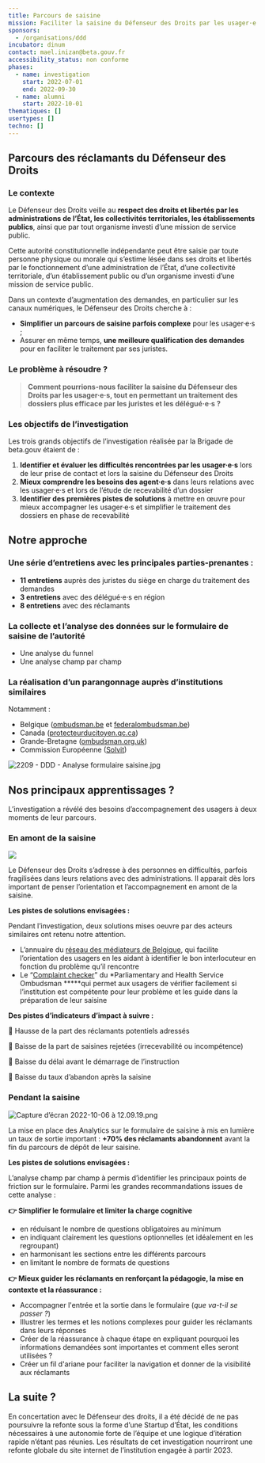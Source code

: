 ```yaml
---
title: Parcours de saisine
mission: Faciliter la saisine du Défenseur des Droits par les usager·e·s, tout en permettant un traitement des dossiers plus efficace par les juristes et les délégué·e·s
sponsors:
  - /organisations/ddd
incubator: dinum
contact: mael.inizan@beta.gouv.fr
accessibility_status: non conforme
phases:
  - name: investigation
    start: 2022-07-01
    end: 2022-09-30
  - name: alumni
    start: 2022-10-01
thematiques: []
usertypes: []
techno: []
---
```

## Parcours des réclamants du Défenseur des Droits

### Le contexte

Le Défenseur des Droits veille au **respect des droits et libertés par les administrations de l’État, les collectivités territoriales, les établissements publics**, ainsi que par tout organisme investi d’une mission de service public.

Cette autorité constitutionnelle indépendante peut être saisie par toute personne physique ou morale qui s’estime lésée dans ses droits et libertés par le fonctionnement d’une administration de l’État, d’une collectivité territoriale, d’un établissement public ou d’un organisme investi d’une mission de service public.

Dans un contexte d’augmentation des demandes, en particulier sur les canaux numériques, le Défenseur des Droits cherche à :

* **Simplifier un parcours de saisine parfois complexe** pour les usager·e·s ;
* Assurer en même temps, **une meilleure qualification des demandes** pour en faciliter le traitement par ses juristes.

### Le problème à résoudre ?

> **Comment pourrions-nous faciliter la saisine du Défenseur des Droits par les usager·e·s, tout en permettant un traitement des dossiers plus efficace par les juristes et les délégué·e·s ?**

### Les objectifs de l’investigation

Les trois grands objectifs de l’investigation réalisée par la Brigade de beta.gouv étaient de :

1. **Identifier et évaluer les difficultés rencontrées par les usager·e·s** lors de leur prise de contact et lors la saisine du Défenseur des Droits
2. **Mieux comprendre les besoins des agent·e·s** dans leurs relations avec les usager·e·s et lors de l’étude de recevabilité d’un dossier
3. **Identifier des premières pistes de solutions** à mettre en œuvre pour mieux accompagner les usager·e·s et simplifier le traitement des dossiers en phase de recevabilité

## Notre approche

### Une série d’entretiens avec les principales parties-prenantes :

* **11 entretiens** auprès des juristes du siège en charge du traitement des demandes
* **3 entretiens** avec des délégué·e·s en région
* **8 entretiens** avec des réclamants

### La collecte et l’analyse des données sur le formulaire de saisine de l’autorité

* Une analyse du funnel
* Une analyse champ par champ

### La réalisation d’un parangonnage auprès d’institutions similaires

Notamment :

* Belgique ([ombudsman.be](https://www.ombudsman.be/fr) et [federalombudsman.be](https://www.federalombudsman.be/fr/formulaire-de-plainte))
* Canada ([protecteurducitoyen.qc.ca](https://protecteurducitoyen.qc.ca/fr/porter-plainte/formulaires-de-plainte/porter-plainte-en-ligne#))
* Grande-Bretagne ([ombudsman.org.uk](https://www.ombudsman.org.uk/))
* Commission Européenne ([Solvit](https://ec.europa.eu/solvit/index_en.htm))

![2209 - DDD - Analyse formulaire saisine.jpg](/img/netlifycms/2209.-.ddd.-.analyse.formulaire.saisine1.jpg)

## Nos principaux apprentissages ?

L’investigation a révélé des besoins d’accompagnement des usagers à deux moments de leur parcours.

### En amont de la saisine

![](/img/netlifycms/capture.d.e.cran.2022-10-06.a.11.08.03-.png)

Le Défenseur des Droits s’adresse à des personnes en difficultés, parfois fragilisées dans leurs relations avec des administrations. Il apparait dès lors important de penser l’orientation et l’accompagnement en amont de la saisine.

**Les pistes de solutions envisagées :**

Pendant l’investigation, deux solutions mises oeuvre par des acteurs similaires ont retenu notre attention.

* L’annuaire du [réseau des médiateurs de Belgique](http://ombudsman.org.uk), qui facilite l’orientation des usagers en les aidant à identifier le bon interlocuteur en fonction du problème qu’il rencontre
* Le “[Complaint checker](https://www.ombudsman.org.uk/#complaint-checker)” du \*Parliamentary and Health Service Ombudsman \*\*\*\*\*qui permet aux usagers de vérifier facilement si l’institution est compétente pour leur problème et les guide dans la préparation de leur saisine

**Des pistes d’indicateurs d’impact à suivre :**

🎯 Hausse de la part des réclamants potentiels adressés

🎯 Baisse de la part de saisines rejetées (irrecevabilité ou incompétence)

🎯 Baisse du délai avant le démarrage de l’instruction

🎯 Baisse du taux d’abandon après la saisine

### Pendant la saisine

![Capture d’écran 2022-10-06 à 12.09.19.png](/img/netlifycms/capture.d.e.cran.2022-10-06.a.12.09.19-.png)

La mise en place des Analytics sur le formulaire de saisine à mis en lumière un taux de sortie important : **+70% des réclamants abandonnent** avant la fin du parcours de dépôt de leur saisine.

**Les pistes de solutions envisagées :**

L’analyse champ par champ à permis d’identifier les principaux points de friction sur le formulaire. Parmi les grandes recommandations issues de cette analyse :

**👉 Simplifier le formulaire et limiter la charge cognitive**

* en réduisant le nombre de questions obligatoires au minimum
* en indiquant clairement les questions optionnelles (et idéalement en les regroupant)
* en harmonisant les sections entre les différents parcours
* en limitant le nombre de formats de questions

**👉 Mieux guider les réclamants en renforçant la pédagogie, la mise en contexte et la réassurance :**

* Accompagner l'entrée et la sortie dans le formulaire (*que va-t-il se passer ?*)
* Illustrer les termes et les notions complexes pour guider les réclamants dans leurs réponses
* Créer de la réassurance à chaque étape en expliquant pourquoi les informations demandées sont importantes et comment elles seront utilisées ?
* Créer un fil d'ariane pour faciliter la navigation et donner de la visibilité aux réclamants

## La suite ?

En concertation avec le Défenseur des droits, il a été décidé de ne pas poursuivre la refonte sous la forme d’une Startup d’État, les conditions nécessaires à une autonomie forte de l’équipe et une logique d’itération rapide n’étant pas réunies. Les résultats de cet investigation nourriront une refonte globale du site internet de l’institution engagée à partir 2023.